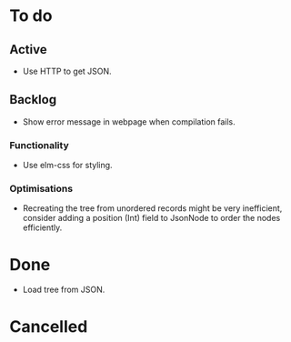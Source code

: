 # To do

## Active
* Use HTTP to get JSON.

## Backlog
* Show error message in webpage when compilation fails.

### Functionality
* Use elm-css for styling.

### Optimisations

* Recreating the tree from unordered records might be very inefficient,
consider adding a position (Int) field to JsonNode to order the nodes
efficiently.

# Done
* Load tree from JSON.

# Cancelled
